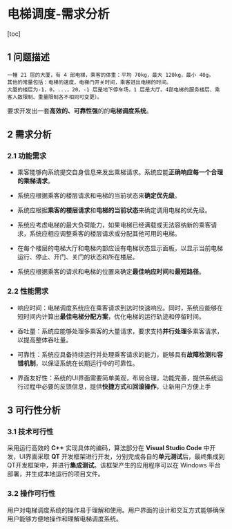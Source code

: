 # **电梯调度-需求分析**

[toc]

## **1 问题描述**

    一幢 21 层的大厦，有 4 部电梯，乘客的体重：平均 70kg，最大 120kg，最小 40g。
    其他的常量包括：电梯的速度，电梯门开关时间，乘客进出电梯的时间。
    大厦的楼层为-1，0，...，20，-1 层是地下停车场，1 层是大厅。4部电梯的服务楼层、乘客人数限制、重量限制各不相同可变更）。

要求开发出一套**高效的、可靠性强**的的**电梯调度系统**。

## **2 需求分析**

### **2.1 功能需求**

+ 乘客能够向系统提交自身信息来发出乘梯请求。系统应能**正确响应每一个合理的乘梯请求**。

+ 系统应根据乘客的楼层请求和电梯的当前状态来**确定优先级**。

+ 系统应根据**乘客的楼层请求**和**电梯的当前状态**来确定调用电梯的优先级。

+ 系统应考虑电梯的最大负荷能力，如果电梯已经满载或无法容纳新的乘客请求，系统应相应调整乘客的楼层请求或分配其他可用的电梯。

+ 在每个楼层的电梯大厅和电梯内部应设有电梯状态显示面板，以显示当前电梯运行、停止、开门、关门的状态和所在楼层。

+ 系统应根据乘客的请求和电梯的位置来确定**最佳响应时间**和**最短路径**。

### **2.2 性能需求**

+ 响应时间：电梯调度系统应在乘客请求到达时快速响应。同时，系统应能够在短时间内计算出**最佳电梯分配方案**，优化电梯的运行轨迹和停留时间。

+ 吞吐量：系统应能够处理多乘客的大量请求，要求支持**并行处理**多乘客请求，以提高整体吞吐量。

+ 可靠性：系统应具备持续运行并处理乘客请求的能力，能够具有**故障检测**和**容错机制**，以保证系统在长期运行中的可靠性。

+ 界面友好性：系统的UI界面需要简单美观，布局合理，功能完善，提供系统运行过程中必要的反馈信息，提供**快捷方式**和**回滚操作**，让新用户方便上手

## **3 可行性分析**

### **3.1 技术可行性**

采用运行高效的 **C++** 实现具体的编码，算法部分在 **Visual Studio Code** 中开发，UI界面采取 **QT** 开发框架进行开发，分别完成各自的**单元测试**后，最终集成到QT开发框架中，并进行**集成测试**。该框架产生的应用程序可以在 Windows 平台部署，并生成本地运行的项目文件。

### **3.2 操作可行性**

用户对电梯调度系统的操作易于理解和使用。用户界面的设计和交互方式能够确保用户能够方便地操作和理解电梯调度系统。

